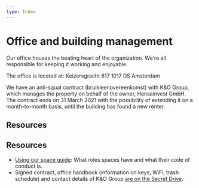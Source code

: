 ```yaml
---
type: Index
---
```


# Office and building management

Our office houses the beating heart of the organization. We're all responsible for keeping it working and enjoyable.

The office is located at:
Keizersgracht 617
1017 DS Amsterdam

We have an anti-squat contract (bruikleenovereenkomst) with K&O Group, which manages the property on behalf of the owner, Hansainvest GmbH. The contract ends on 31 March 2021 with the possibility of extending it on a month-to-month basis, until the building has found a new renter.
## Resources
## Resources

* [Using our space guide](using-space.md): What roles spaces have and what their code of conduct is.
* Signed contract, office handbook (information on keys, WiFi, trash schedule) and contact details of K&O Group [are on the Secret Drive](https://drive.google.com/drive/folders/1PJfus4U_eGuHkFPrxW1TTHH8RRg4tGpi).
